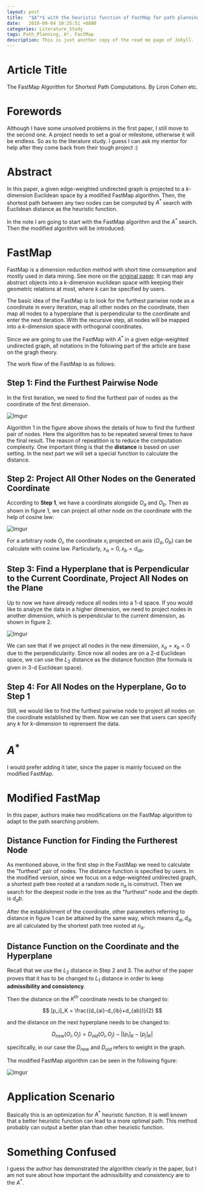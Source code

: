 ```yaml
---
layout: post
title:  "$A^*$ with the heuristic function of FastMap for path planning"
date:   2018-09-04 10:25:51 +0800
categories: Literature_Study
tags: Path_Planning, A*, FastMap
description: This is just another copy of the read me page of Jekyll.
---
```


<script type="text/javascript" async src="//cdn.bootcss.com/mathjax/2.7.0/MathJax.js?config=TeX-AMS-MML_HTMLorMML"></script>
<script type="text/javascript" async src="https://cdnjs.cloudflare.com/ajax/libs/mathjax/2.7.1/MathJax.js?config=TeX-MML-AM_CHTML"></script>

# Article Title
The FastMap Algorithm for Shortest Path Computations.
By Liron Cohen etc.

# Forewords

Although I have some unsolved problems in the first paper, I still move to the second one. A project needs to set a goal or milestone, otherwise it will be endless. So as to the literature study. I guess I can ask my mentor for help after they come back from their tough project :)

# Abstract

In this paper, a given edge-weighted undirected graph is projected to a $k$-dimension Euclidean space by a modified FastMap algorithm. Then, the shortest path between any two nodes can be computed by $A^*$ search with Euclidean distance as the heuristic function.

In the note I am going to start with the FastMap algorithm and the $A^*$ search. Then the modified algorithm will be introduced.

# FastMap
FastMap is a dimension reduction method with short time comsumption and mostly used in data mining. See more on the [original paper](http://www.cs.cmu.edu/~christos/PUBLICATIONS.OLDER/sigmod95.ps.gz). It can map any abstract objects into a $k$-dimension euclidean space with keeping their geometric relations at most, where $k$ can be specified by users.

The basic idea of the FastMap is to look for the furthest pariwise node as a coordinate in every iteration, map all other nodes on the coordinate, then map all nodes to a hyperplane that is perpendicular to the coordinate and enter the next iteration. With the recursive step, all nodes will be mapped into a $k$-dimension space with orthogonal coordinates.

Since we are going to use the FastMap with $A^*$ in a given edge-weighted undirected graph, all notations in the following part of the article are base on the gragh theory.

The work flow of the FastMap is as follows:

## Step 1: Find the Furthest Pairwise Node

In the first iteration, we need to find the furthest pair of nodes as the coordinate of the first dimension. 

![Imgur](https://i.imgur.com/u2nnAVZ.png)

Algorithm 1 in the figure above shows the details of how to find the furthest pair of nodes. Here the algorithm has to be repeated several times to have the final result. The reason of repeatition is to reduce the computation complexity. One important thing is that the **distance** is based on user setting. In the next part we will set a special function to calculate the distance.

## Step 2: Project All Other Nodes on the Generated Coordinate

According to **Step 1**, we have a coordinate alongside $O_a$ and $O_b$. Then as shown in figure 1, we can project all other node on the coordinate with the help of cosine law:

![Imgur](https://i.imgur.com/rWyGBC8.png)

For a arbitrary node $O_i$, the coordinate $x_i$ projected on axis $(O_a, O_b)$ can be calculate with cosine law. Particularly, $x_a = 0, x_b = d_{ab}$.

## Step 3: Find a Hyperplane that is Perpendicular to the Current Coordinate, Project All Nodes on the Plane

Up to now we have already reduce all nodes into a 1-d space. If you would like to analyze the data in a higher dimension, we need to project nodes in another dimension, which is perpendicular to the current dimension, as shown in figure 2.

![Imgur](https://i.imgur.com/mglg5iL.png)

We can see that if we project all nodes in the new dimension, $x_a = x_b = 0$ due to the perpendicularity. Since now all nodes are on a 2-d Euclidean space, we can use the $L_2$ distance as the distance function (the formula is given in 3-d Euclidean space).

## Step 4: For All Nodes on the Hyperplane, Go to Step 1

Still, we would like to find the furthest pairwise node to project all nodes on the coordinate established by them. Now we can see that users can specify any $k$ for $k$-dimension to reprensent the data.

# $A^*$

I would prefer adding it later, since the paper is mainly focused on the modified FastMap.

# Modified FastMap

In this paper, authors make two modifications on the FastMap algorithm to adapt to the path searching problem.

## Distance Function for Finding the Furtherest Node

As mentioned above, in the first step in the FastMap we need to calculate the "furthest" pair of nodes. The distance function is specified by users. In the modified version, since we focus on a edge-weighted undirected graph, a shortest path tree rooted at a random node $n_a$ is construct. Then we search for the deepest node in the tree as the "furthest" node and the depth is $d_ab$.

After the establishment of the coordinate, other parameters referring to distance in figure 1 can be attained by the same way, which means $d_{ai}, d_{ib}$ are all calculated by the shortest path tree rooted at $n_a$.

## Distance Function on the Coordinate and the Hyperplane

Recall that we use the $L_2$ distance in Step 2 and 3. The author of the paper proves that it has to be changed to $L_1$ distance in order to keep **admissibility and consistency**.

Then the distance on the $K^{th}$ coordinate needs to be changed to:

$$
[p_i]_K = \frac{(d_{ai}-d_{ib}+d_{ab})}{2}
$$

and the distance on the next hyperplane needs to be changed to:

$$
D_{new}(O_i, O_j) = D_{old}(O_i,O_j) - |[p_i]_K - [p_j]_K|
$$

specifically, in our case the $D_{new}$ and $D_{old}$ refers to weight in the graph.

The modified FastMap algorithm can be seen in the following figure:

![Imgur](https://i.imgur.com/Ys6BRPj.png)

# Application Scenario

Basically this is an optimization for $A^*$ heuristic function. It is well known that a better heuristic function can lead to a more optimal path. This method probably can output a better plan than other heuristic function.

# Something Confused
I guess the author has demonstrated the algorithm clearly in the paper, but I am not sure about how important the admissibility and consistency are to the $A^*$. 